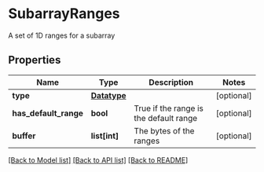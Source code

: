 # SubarrayRanges

A set of 1D ranges for a subarray
## Properties
Name | Type | Description | Notes
------------ | ------------- | ------------- | -------------
**type** | [**Datatype**](Datatype.md) |  | [optional] 
**has_default_range** | **bool** | True if the range is the default range | [optional] 
**buffer** | **list[int]** | The bytes of the ranges | [optional] 

[[Back to Model list]](../README.md#documentation-for-models) [[Back to API list]](../README.md#documentation-for-api-endpoints) [[Back to README]](../README.md)


